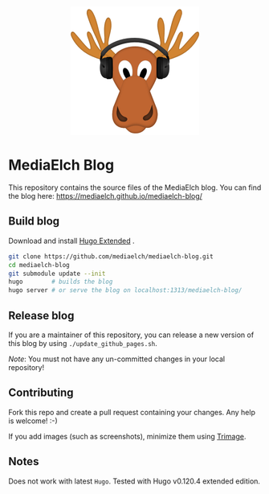 <div align="center">
    <img alt="MediaElch Logo" src="static/images/mediaelch.png" />
</div>

# MediaElch Blog

This repository contains the source files of the MediaElch blog.
You can find the blog here: https://mediaelch.github.io/mediaelch-blog/

## Build blog

Download and install [Hugo Extended](https://gohugo.io/getting-started/installing/) .

```sh
git clone https://github.com/mediaelch/mediaelch-blog.git
cd mediaelch-blog
git submodule update --init
hugo        # builds the blog
hugo server # or serve the blog on localhost:1313/mediaelch-blog/
```

## Release blog

If you are a maintainer of this repository, you can release a new version of this
blog by using `./update_github_pages.sh`.

*Note*: You must not have any un-committed changes in your local repository!

## Contributing

Fork this repo and create a pull request containing your changes.
Any help is welcome! :-)

If you add images (such as screenshots), minimize them using
[Trimage](https://trimage.org/).

## Notes

Does not work with latest `Hugo`.  Tested with Hugo v0.120.4 extended edition.
